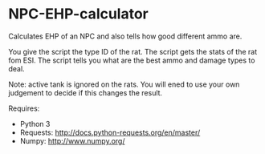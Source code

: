 # NPC-EHP-calculator
Calculates EHP of an NPC and also tells how good different ammo are.

You give the script the type ID of the rat. 
The script gets the stats of the rat fom ESI.
The script tells you what are the best ammo and damage types to deal.

Note: active tank is ignored on the rats. You will ened to use your own judgement to decide if this changes the result.

Requires:
* Python 3
* Requests: http://docs.python-requests.org/en/master/
* Numpy: http://www.numpy.org/
